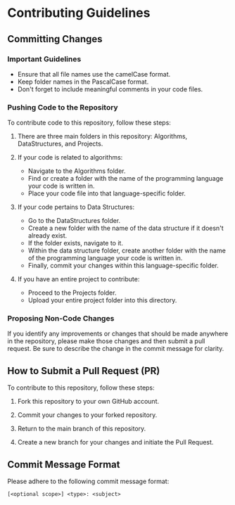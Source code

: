 # Contributing Guidelines

## Committing Changes

### Important Guidelines

- Ensure that all file names use the camelCase format.
- Keep folder names in the PascalCase format.
- Don't forget to include meaningful comments in your code files.

### Pushing Code to the Repository

To contribute code to this repository, follow these steps:

1. There are three main folders in this repository: Algorithms, DataStructures, and Projects.

2. If your code is related to algorithms:
   - Navigate to the Algorithms folder.
   - Find or create a folder with the name of the programming language your code is written in.
   - Place your code file into that language-specific folder.

3. If your code pertains to Data Structures:
   - Go to the DataStructures folder.
   - Create a new folder with the name of the data structure if it doesn't already exist.
   - If the folder exists, navigate to it.
   - Within the data structure folder, create another folder with the name of the programming language your code is written in.
   - Finally, commit your changes within this language-specific folder.

4. If you have an entire project to contribute:
   - Proceed to the Projects folder.
   - Upload your entire project folder into this directory.

### Proposing Non-Code Changes

If you identify any improvements or changes that should be made anywhere in the repository, please make those changes and then submit a pull request. Be sure to describe the change in the commit message for clarity.

## How to Submit a Pull Request (PR)

To contribute to this repository, follow these steps:

1. Fork this repository to your own GitHub account.

2. Commit your changes to your forked repository.

3. Return to the main branch of this repository.

4. Create a new branch for your changes and initiate the Pull Request.

## Commit Message Format

Please adhere to the following commit message format:

```
[<optional scope>] <type>: <subject>
```


